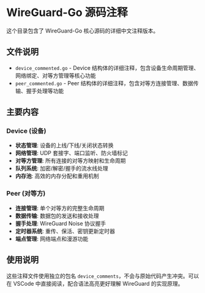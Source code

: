 # WireGuard-Go 源码注释

这个目录包含了 WireGuard-Go 核心源码的详细中文注释版本。

## 文件说明

- `device_commented.go` - Device 结构体的详细注释，包含设备生命周期管理、网络绑定、对等方管理等核心功能
- `peer_commented.go` - Peer 结构体的详细注释，包含对等方连接管理、数据传输、握手处理等功能

## 主要内容

### Device (设备)
- **状态管理**: 设备的上线/下线/关闭状态转换
- **网络管理**: UDP 套接字、端口监听、防火墙标记
- **对等方管理**: 所有连接的对等方映射和生命周期
- **队列系统**: 加密/解密/握手的流水线处理
- **内存池**: 高效的内存分配和重用机制

### Peer (对等方)
- **连接管理**: 单个对等方的完整生命周期
- **数据传输**: 数据包的发送和接收处理
- **握手处理**: WireGuard Noise 协议握手
- **定时器系统**: 重传、保活、密钥更新定时器
- **端点管理**: 网络端点和漫游功能

## 使用说明

这些注释文件使用独立的包名 `device_comments`，不会与原始代码产生冲突。可以在 VSCode 中直接阅读，配合语法高亮更好理解 WireGuard 的实现原理。